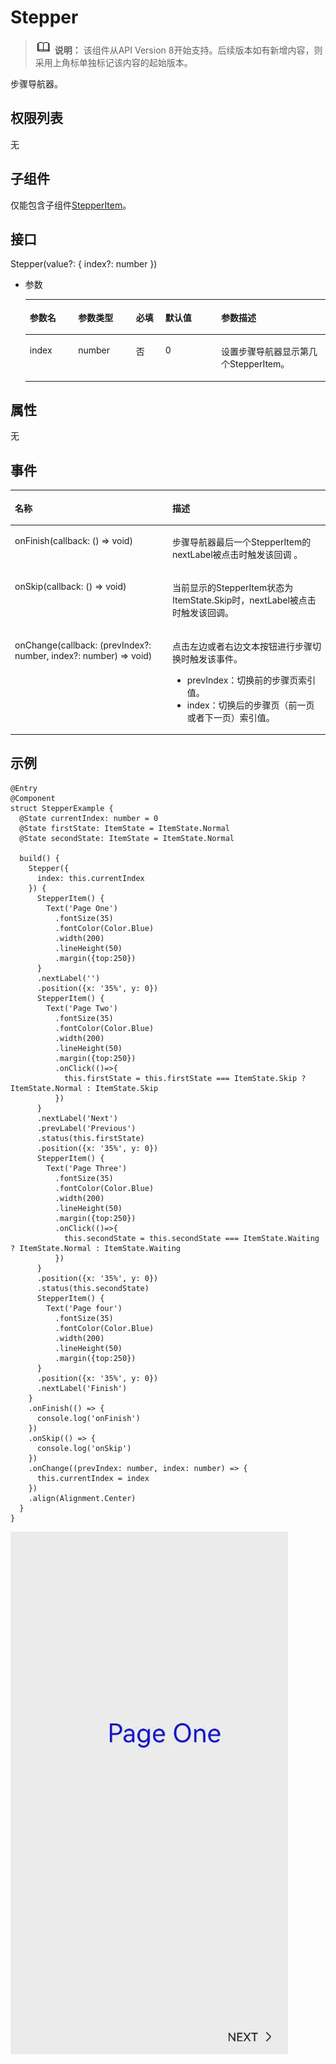 # Stepper<a name="ZH-CN_TOPIC_0000001237475075"></a>

>![](../../public_sys-resources/icon-note.gif) **说明：** 
>该组件从API Version 8开始支持。后续版本如有新增内容，则采用上角标单独标记该内容的起始版本。

步骤导航器。


## 权限列表<a name="section988262631714"></a>

无

## 子组件<a name="section5989144051714"></a>

仅能包含子组件[StepperItem](ts-container-stepperitem.md)。

## 接口<a name="section121394874010"></a>

Stepper\(value?: \{ index?: number \}\)

-   参数

    <table><thead align="left"><tr><th class="cellrowborder" valign="top" width="16.11%" id="mcps1.1.6.1.1"><p>参数名</p>
    </th>
    <th class="cellrowborder" valign="top" width="19.3%" id="mcps1.1.6.1.2"><p>参数类型</p>
    </th>
    <th class="cellrowborder" valign="top" width="9.77%" id="mcps1.1.6.1.3"><p>必填</p>
    </th>
    <th class="cellrowborder" valign="top" width="18.6%" id="mcps1.1.6.1.4"><p>默认值</p>
    </th>
    <th class="cellrowborder" valign="top" width="36.22%" id="mcps1.1.6.1.5"><p>参数描述</p>
    </th>
    </tr>
    </thead>
    <tbody><tr><td class="cellrowborder" valign="top" width="16.11%" headers="mcps1.1.6.1.1 "><p>index</p>
    </td>
    <td class="cellrowborder" valign="top" width="19.3%" headers="mcps1.1.6.1.2 "><p>number</p>
    </td>
    <td class="cellrowborder" valign="top" width="9.77%" headers="mcps1.1.6.1.3 "><p>否</p>
    </td>
    <td class="cellrowborder" valign="top" width="18.6%" headers="mcps1.1.6.1.4 "><p>0</p>
    </td>
    <td class="cellrowborder" valign="top" width="36.22%" headers="mcps1.1.6.1.5 "><p>设置步骤导航器显示第几个StepperItem。</p>
    </td>
    </tr>
    </tbody>
    </table>


## 属性<a name="section1328124354614"></a>

无

## 事件<a name="section39758242515"></a>

<table><thead align="left"><tr><th class="cellrowborder" valign="top" width="50%" id="mcps1.1.3.1.1"><p>名称</p>
</th>
<th class="cellrowborder" valign="top" width="50%" id="mcps1.1.3.1.2"><p>描述</p>
</th>
</tr>
</thead>
<tbody><tr><td class="cellrowborder" valign="top" width="50%" headers="mcps1.1.3.1.1 "><p>onFinish(callback: () =&gt; void)</p>
</td>
<td class="cellrowborder" valign="top" width="50%" headers="mcps1.1.3.1.2 "><p>步骤导航器最后一个StepperItem的nextLabel被点击时触发该回调 。</p>
</td>
</tr>
<tr><td class="cellrowborder" valign="top" width="50%" headers="mcps1.1.3.1.1 "><p>onSkip(callback: () =&gt; void)</p>
</td>
<td class="cellrowborder" valign="top" width="50%" headers="mcps1.1.3.1.2 "><p>当前显示的StepperItem状态为ItemState.Skip时，nextLabel被点击时触发该回调。</p>
</td>
</tr>
<tr><td class="cellrowborder" valign="top" width="50%" headers="mcps1.1.3.1.1 "><p>onChange(callback: (prevIndex?: number, index?: number) =&gt; void)</p>
</td>
<td class="cellrowborder" valign="top" width="50%" headers="mcps1.1.3.1.2 "><p>点击左边或者右边文本按钮进行步骤切换时触发该事件。</p>
<ul><li>prevIndex：切换前的步骤页索引值。</li><li>index：切换后的步骤页（前一页或者下一页）索引值。</li></ul>
</td>
</tr>
</tbody>
</table>

## 示例<a name="section1512314422316"></a>

```
@Entry
@Component
struct StepperExample {
  @State currentIndex: number = 0
  @State firstState: ItemState = ItemState.Normal
  @State secondState: ItemState = ItemState.Normal

  build() {
    Stepper({
      index: this.currentIndex
    }) {
      StepperItem() {
        Text('Page One')
          .fontSize(35)
          .fontColor(Color.Blue)
          .width(200)
          .lineHeight(50)
          .margin({top:250})
      }
      .nextLabel('')
      .position({x: '35%', y: 0})
      StepperItem() {
        Text('Page Two')
          .fontSize(35)
          .fontColor(Color.Blue)
          .width(200)
          .lineHeight(50)
          .margin({top:250})
          .onClick(()=>{
            this.firstState = this.firstState === ItemState.Skip ? ItemState.Normal : ItemState.Skip
          })
      }
      .nextLabel('Next')
      .prevLabel('Previous')
      .status(this.firstState)
      .position({x: '35%', y: 0})
      StepperItem() {
        Text('Page Three')
          .fontSize(35)
          .fontColor(Color.Blue)
          .width(200)
          .lineHeight(50)
          .margin({top:250})
          .onClick(()=>{
            this.secondState = this.secondState === ItemState.Waiting ? ItemState.Normal : ItemState.Waiting
          })
      }
      .position({x: '35%', y: 0})
      .status(this.secondState)
      StepperItem() {
        Text('Page four')
          .fontSize(35)
          .fontColor(Color.Blue)
          .width(200)
          .lineHeight(50)
          .margin({top:250})
      }
      .position({x: '35%', y: 0})
      .nextLabel('Finish')
    }
    .onFinish(() => {
      console.log('onFinish')
    })
    .onSkip(() => {
      console.log('onSkip')
    })
    .onChange((prevIndex: number, index: number) => {
      this.currentIndex = index
    })
    .align(Alignment.Center)
  }
}
```

![](figures/stepper.gif)



